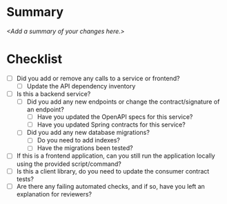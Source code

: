 <!--
(This applies to the PR template itself, which is located in the .github repo. Your PR is probably not in a public repository - don't be alarmed.)

THIS IS A PUBLIC REPOSITORY - DO NOT PUT ANY SENSITIVE INFORMATION INTO THIS FILE OR ANY OTHER FILE IN THIS REPOSITORY.

THIS INCLUDES PULL REQUESTS, EVEN DRAFTS. If you're unsure what's sensitive, ask the team before making any changes.
-->

# Summary

_\<Add a summary of your changes here.\>_

# Checklist
- [ ] Did you add or remove any calls to a service or frontend?
    - [ ] Update the API dependency inventory
- [ ] Is this a backend service?
    - [ ] Did you add any new endpoints or change the contract/signature of an endpoint?
    	- [ ] Have you updated the OpenAPI specs for this service?
    	- [ ] Have you updated Spring contracts for this service?
    - [ ] Did you add any new database migrations?
    	- [ ] Do you need to add indexes?
	    - [ ] Have the migrations been tested?
- [ ] If this is a frontend application, can you still run the application locally using the provided script/command?
- [ ] Is this a client library, do you need to update the consumer contract tests?
- [ ] Are there any failing automated checks, and if so, have you left an explanation for reviewers?
